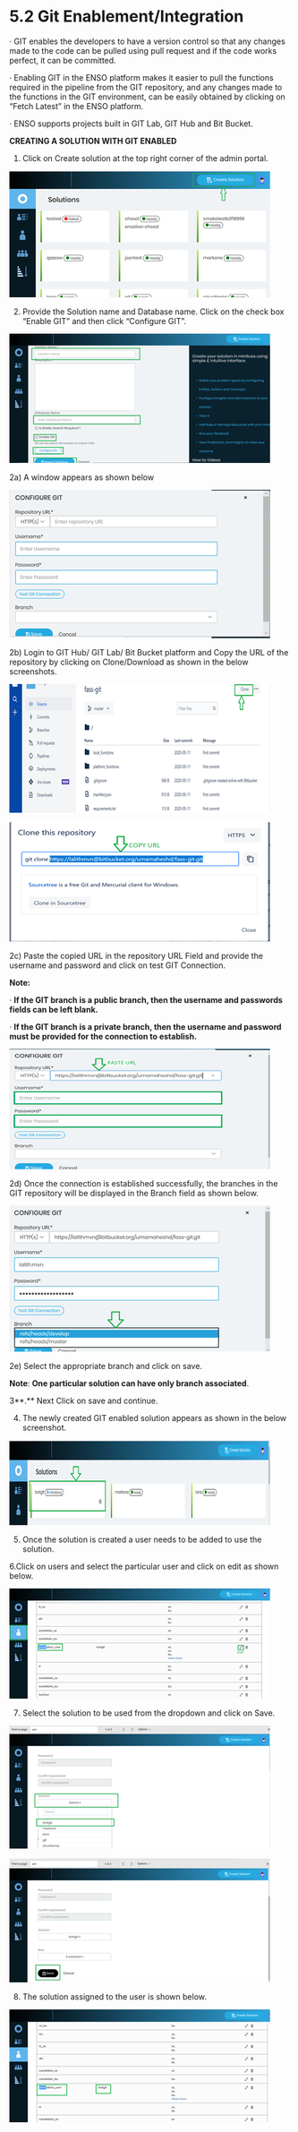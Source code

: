 # 5.2 Git Enablement/Integration

·       GIT enables the developers to have a version control so that any changes made to the code can be pulled using pull request and if the code works perfect, it can be committed.

·       Enabling GIT in the ENSO platform makes it easier to pull the functions required in the pipeline from the GIT repository, and any changes made to the functions in the GIT environment, can be easily obtained by clicking on “Fetch Latest” in the ENSO platform.

·       ENSO supports projects built in GIT Lab, GIT Hub and Bit Bucket.

**CREATING A SOLUTION WITH GIT ENABLED**

1. Click on Create solution at the top right corner of the admin portal.

![](../../../../.gitbook/assets/image%20%28162%29.png)

2. Provide the Solution name and Database name. Click on the check box “Enable GIT” and then click “Configure GIT”.

![](../../../../.gitbook/assets/image%20%28187%29.png)

2a\)        A window appears as shown below

![](../../../../.gitbook/assets/image%20%28206%29.png)

2b\) Login to GIT Hub/ GIT Lab/ Bit Bucket platform and Copy the URL of the repository by clicking on Clone/Download as shown in the below screenshots.

![](../../../../.gitbook/assets/image%20%2895%29.png)

![](../../../../.gitbook/assets/image%20%28180%29.png)

2c\) Paste the copied URL in the repository URL Field and provide the username and password and click on test GIT Connection.

**Note:**

·       **If the GIT branch is a public branch, then the username and passwords fields can be left blank.**

·       **If the GIT branch is a private branch, then the username and password must be provided for the connection to establish.**

![](../../../../.gitbook/assets/image%20%2829%29.png)

2d\) Once the connection is established successfully, the branches in the GIT repository will be displayed in the Branch field as shown below.

![](../../../../.gitbook/assets/image%20%28205%29.png)

2e\) Select the appropriate branch and click on save.

**Note**: **One particular solution can have only branch associated**.

 3**.** Next Click on save and continue.

  4. The newly created GIT enabled solution appears as shown in the below screenshot.

![](../../../../.gitbook/assets/image%20%2841%29.png)

5. Once the solution is created a user needs to be added to use the solution.

 6.Click on users and select the particular user and click on edit as shown below.

![](../../../../.gitbook/assets/image%20%28186%29.png)

7. Select the solution to be used from the dropdown and click on Save.

![](../../../../.gitbook/assets/image%20%28142%29.png)

![](../../../../.gitbook/assets/image%20%2830%29.png)

8. The solution assigned to the user is shown below.

![](../../../../.gitbook/assets/image%20%2838%29.png)

